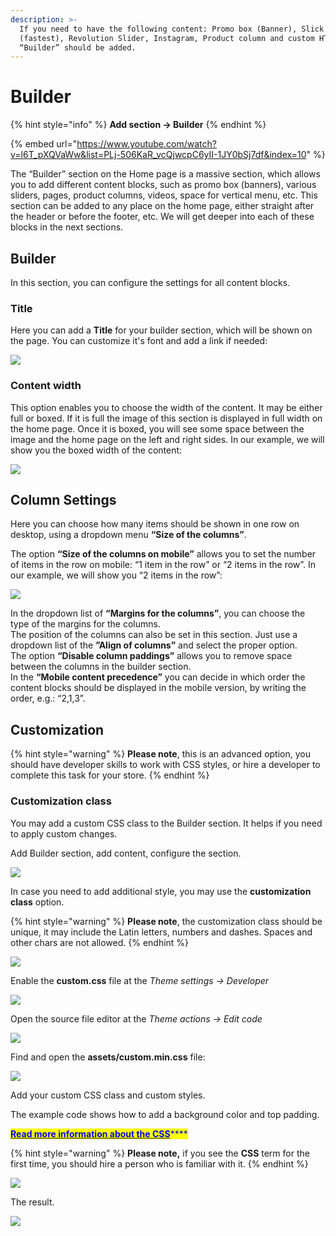 ```yaml
---
description: >-
  If you need to have the following content: Promo box (Banner), Slick Slider
  (fastest), Revolution Slider, Instagram, Product column and custom HTML, a
  “Builder” should be added.
---
```


# Builder

{% hint style="info" %}
**Add section -> Builder**
{% endhint %}

{% embed url="https://www.youtube.com/watch?v=l6T_pXQVaWw&list=PLj-506KaR_vcQjwcpC6yII-1JY0bSj7df&index=10" %}

&#x20;The “Builder” section on the Home page is a massive section, which allows you to add different content blocks, such as promo box (banners), various sliders, pages, product columns, videos, space for vertical menu, etc. This section can be added to any place on the home page, either straight after the header or before the footer, etc. We will get deeper into each of these blocks in the next sections.

## Builder

&#x20;In this section, you can configure the settings for all content blocks.

### Title

&#x20;Here you can add a **Title** for your builder section, which will be shown on the page. You can customize it's font and add a link if needed:&#x20;

![](../../.gitbook/assets/02-01-title.png)

### Content width

&#x20;This option enables you to choose the width of the content. It may be either full or boxed. If it is full the image of this section is displayed in full width on the home page. Once it is boxed, you will see some space between the image and the home page on the left and right sides. In our example, we will show you the boxed width of the content:&#x20;

![](../../.gitbook/assets/02-01-boxed.png)

## Column Settings <a href="#column-settings" id="column-settings"></a>

&#x20; Here you can choose how many items should be shown in one row on desktop, using a dropdown menu **“Size of the columns”**.

&#x20; The option **“Size of the columns on mobile”** allows you to set the number of items in the row on mobile: “1 item in the row” or “2 items in the row”.  In our example, we will show you “2 items in the row”:&#x20;

![](../../.gitbook/assets/02-01-2items-per-row-on-mobile.png)

&#x20;In the dropdown list of **“Margins for the columns”**, you can choose the type of the margins for the columns.\
&#x20;The position of the columns can also be set in this section. Just use a dropdown list of the **”Align of columns”** and select the proper option.\
&#x20;The option **“Disable column paddings”** allows you to remove space between the columns in the builder section.\
&#x20;In the **“Mobile content precedence”** you can decide in which order the content blocks should be displayed in the mobile version, by writing the order, e.g.: “2,1,3”.

## Customization <a href="#customization" id="customization"></a>

{% hint style="warning" %}
**Please note**, this is an advanced option, you should have developer skills to work with CSS styles, or hire a developer to complete this task for your store.
{% endhint %}

### **Customization class**

&#x20; You may add a custom CSS class to the Builder section. It helps if you need to apply custom changes.

&#x20; Add Builder section, add content, configure the section.&#x20;

![](../../.gitbook/assets/doc02-01-home-builder-custom-class-01.png)

&#x20;In case you need to add additional style, you may use the **customization class** option.

{% hint style="warning" %}
**Please note**, the customization class should be unique, it may include the Latin letters, numbers and dashes. Spaces and other chars are not allowed. &#x20;
{% endhint %}

![](../../.gitbook/assets/doc02-01-home-builder-custom-class-02.png)

&#x20;Enable the **custom.css** file at the _Theme settings -> Developer_&#x20;

![](../../.gitbook/assets/doc02-01-home-builder-custom-class-03.png)

&#x20;Open the source file editor at the _Theme actions -> Edit code_&#x20;

![](../../.gitbook/assets/doc02-01-home-builder-custom-class-04.png)

&#x20;Find and open the **assets/custom.min.css** file:

![](../../.gitbook/assets/doc02-01-home-builder-custom-class-05.png)

&#x20;Add your custom CSS class and custom styles.

&#x20;The example code shows how to add a background color and top padding.

&#x20;[<mark style="color:blue;">**Read more information about the CSS**</mark>](https://www.w3schools.com/css/)<mark style="color:blue;">****</mark>

{% hint style="warning" %}
**Please note,** if you see the **CSS** term for the first time, you should hire a person who is familiar with it. &#x20;
{% endhint %}

![](../../.gitbook/assets/doc02-01-home-builder-custom-class-06.png)

&#x20;The result.&#x20;

![](../../.gitbook/assets/doc02-01-home-builder-custom-class-07.png)
